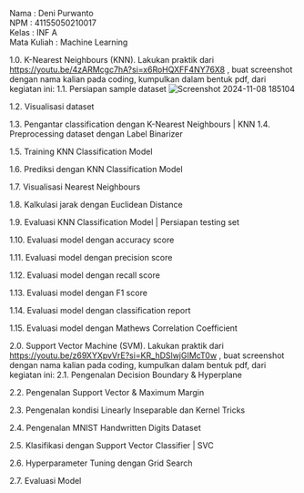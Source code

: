 Nama : Deni Purwanto            
NPM : 41155050210017   
Kelas : INF A  
Mata Kuliah : Machine Learning  



1.0.	K-Nearest Neighbours (KNN). Lakukan praktik dari https://youtu.be/4zARMcgc7hA?si=x6RoHQXFF4NY76X8 , buat screenshot dengan nama kalian pada coding, kumpulkan dalam bentuk pdf, dari kegiatan ini:
1.1.	Persiapan sample dataset
 ![Screenshot 2024-11-08 185104](https://github.com/user-attachments/assets/68cf41c5-d73b-498b-9fa0-30f3e231aaa8)

1.2.	Visualisasi dataset

 
1.3.	Pengantar classification dengan K-Nearest Neighbours | KNN
1.4.	Preprocessing dataset dengan Label Binarizer
 
 
1.5.	Training KNN Classification Model
 
1.6.	Prediksi dengan KNN Classification Model
 
1.7.	Visualisasi Nearest Neighbours
 
 
1.8.	Kalkulasi jarak dengan Euclidean Distance
 
 
1.9.	Evaluasi KNN Classification Model | Persiapan testing set
 
1.10.	Evaluasi model dengan accuracy score
 
1.11.	Evaluasi model dengan precision score
 
1.12.	Evaluasi model dengan recall score
 
1.13.	Evaluasi model dengan F1 score
 
1.14.	Evaluasi model dengan classification report
 
1.15.	Evaluasi model dengan Mathews Correlation Coefficient
 

2.0.	Support Vector Machine (SVM). Lakukan praktik dari https://youtu.be/z69XYXpvVrE?si=KR_hDSlwjGIMcT0w , buat screenshot dengan nama kalian pada coding, kumpulkan dalam bentuk pdf, dari kegiatan ini:
2.1.	Pengenalan Decision Boundary & Hyperplane
 
2.2.	Pengenalan Support Vector & Maximum Margin
 
2.3.	Pengenalan kondisi Linearly Inseparable dan Kernel Tricks
 
2.4.	Pengenalan MNIST Handwritten Digits Dataset
 
 
 
2.5.	Klasifikasi dengan Support Vector Classifier | SVC
 
 
2.6.	Hyperparameter Tuning dengan Grid Search
 
 
2.7.	Evaluasi Model
 

